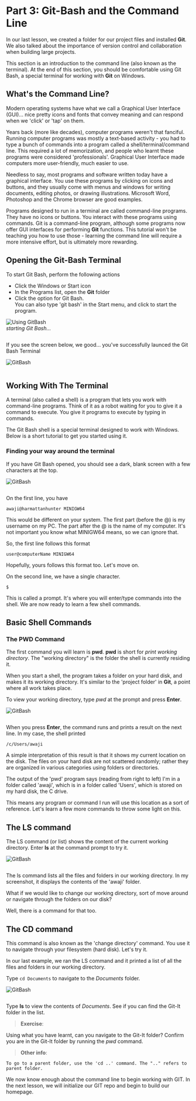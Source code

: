 # Part 3: Git-Bash and the Command Line

In our last lesson, we created a folder for our project files and installed **Git**. We also talked about the importance of version control and collaboration when building large projects.

This section is an introduction to the command line (also known as the terminal). At the end of this section, you should be comfortable using Git Bash, a special terminal for working with **Git** on Windows.

## What's the Command Line?
Modern operating systems have what we call a Graphical User Interface (GUI)... nice pretty icons and fonts that convey meaning and can respond when we 'click' or 'tap' on them. 

Years back (more like decades), computer programs weren't that fanciful. Running computer programs was mostly a text-based activity - you had to type a bunch of commands into a program called a shell/terminal/command line. This required a lot of memorization, and people who learnt these programs were considered 'professionals'. Graphical User Interface made computers more user-friendly, much easier to use.

Needless to say, most programs and software written today have a graphical interface. You use these programs by clicking on icons and buttons, and they usually come with menus and windows for writing documents, editing photos, or drawing illustrations. Microsoft Word, Photoshop and the Chrome browser are good examples.

Programs designed to run in a terminal are called command-line programs. They have no icons or buttons. You interact with these programs using commands. Git is a command-line program, although some programs now offer GUI interfaces for performing **Git** functions. This tutorial won't be teaching you how to use those - learning the command line will require a more intensive effort, but is ultimately more rewarding.

## Opening the Git-Bash Terminal
To start Git Bash, perform the following actions  
 - Click the Windows or Start icon
 - In the Programs list, open the **Git** folder
 - Click the option for Git Bash.  
You can also type 'git bash' in the Start menu, and click to start the program.  

![Using GitBash](./screenshots/11-GitBash.png)  
*starting Git Bash...*
<pre>
</pre>

If you see the screen below, we good...  you've successfully launced the Git Bash Terminal

![GitBash](./screenshots/12-GitBashPrompt.png)  
<pre>
</pre>


## Working With The Terminal
A terminal (also called a shell) is a program that lets you work with command-line programs. Think of it as a robot waiting for you to give it a command to execute. You give it programs to execute by typing in commands.

The Git Bash shell is a special terminal designed to work with Windows. Below is a short tutorial to get you started using it.

### Finding your way around the terminal
 If you have Git Bash opened, you should see a dark, blank screen with a few characters at the top.  

 
![GitBash](./screenshots/12-GitBashPrompt.png)  
<pre>
</pre>
On the first line, you have  

`awaji@harmattanhunter MINIGW64 `

This would be different on your system. The first part (before the @) is my username on my PC. The part after the @ is the name of my computer. It's not important you know what MINIGW64 means, so we can ignore that.

So, the first line follows this format  

`user@computerName MINIGW64`

Hopefully, yours follows this format too. Let's move on.

On the second line, we have a single character.  

` $ `

This is called a prompt. It's where you will enter/type commands into the shell. We are now ready to learn a few shell commands.



## Basic Shell Commands

### The PWD Command
The first command you will learn is **pwd**. **pwd** is short for *print working directory*. The "working directory" is the folder the shell is currently residing it.

When you start a shell, the program takes a folder on your hard disk, and makes it its working directory. It's similar to the 'project folder' in **Git**, a point where all work takes place. 

To view your working directory, type *pwd* at the prompt and press **Enter**.  

![GitBash](./screenshots/13-PWD.png)  
<pre>
</pre>

When you press **Enter**, the command runs and prints a result on the next line. In my case, the shell printed

` /c/Users/awaji `

A simple interpretation of this result is that it shows my current location on the disk. The files on your hard disk are not scattered randomly; rather they are organized in various categories using folders or directories.

The output of the 'pwd' program says (reading from right to left) I'm in a folder called 'awaji', which is in a folder called 'Users', which is stored on my hard disk, the C drive.

This means any program or command I run will use this location as a sort of reference. Let's learn a few more commands to throw some light on this.

## The LS command
The LS command (or list) shows the content of the current working directory. Enter **ls** at the command prompt to try it.

![GitBash](./screenshots/14-List.png)  
<pre>
</pre>

The ls command lists all the files and folders in our working directory. In my screenshot, it displays the contents of the 'awaji' folder. 

What if we would like to change our working directory, sort of move around or navigate through the folders on our disk?

Well, there is a command for that too.  

## The CD command
This command is also known as the 'change directory' command. You use it to navigate through your filesystem (hard disk). Let's try it.

In our last example, we ran the LS command and it printed a list of all the files and folders in our working directory. 
 
Type ` cd Documents ` to navigate to the _Documents_ folder. 

![GitBash](./screenshots/15-Cd.png)  
<pre>
</pre>
Type **ls** to view the contents of _Documents_. See if you can find the Git-It folder in the list. 

> __Exercise__:  

   Using what you have learnt, can you navigate to the Git-It folder? 
   Confirm you are in the Git-It folder by running the *pwd* command.

> __Other info__:  

    To go to a parent folder, use the 'cd ..' command. The ".." refers to parent folder.

We now know enough about the command line to begin working with GIT. In the next lesson, we will initialize our GIT repo and begin to build our homepage.

<!-- 

## The CD Command (move to documents)

## the mkdir command (make directory)

## a brief on filepath

## further study on the command line

## Initializing our GIT repository

## the git init command

## working directory, repo, and index/staging area
## the git add command

## the git commit
    seeing others (ls) (command line and modifiers)
    looking around
    moving out
    moving up
    moving down

 -->
